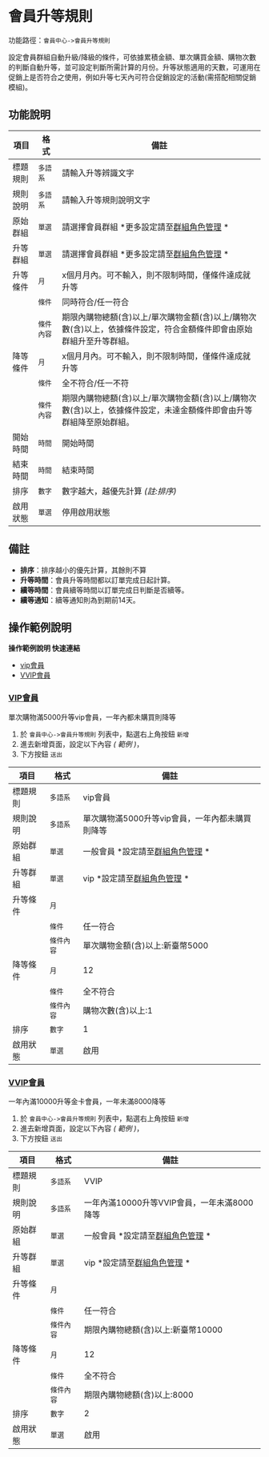 #  會員升等規則

功能路徑：`會員中心->會員升等規則`

設定會員群組自動升級/降級的條件，可依據累積金額、單次購買金額、購物次數的判斷自動升等，並可設定判斷所需計算的月份。升等狀態適用的天數，可運用在促銷上是否符合之使用，例如升等七天內可符合促銷設定的活動(需搭配相關促銷模組)。


##  功能說明

| 項目  | 格式 | 備註 |
|---|---|---|
|標題規則|`多語系`|請輸入升等辨識文字|
|規則說明|`多語系`|請輸入升等規則說明文字|
|原始群組|`單選`|請選擇會員群組 *更多設定請至[群組角色管理](/guide/role) *|
|升等群組|`單選`|請選擇會員群組 *更多設定請至[群組角色管理](/guide/role) *|
|升等條件|`月`|x個月月內。可不輸入，則不限制時間，僅條件達成就升等|
||`條件`|同時符合/任一符合|
||`條件內容`|期限內購物總額(含)以上/單次購物金額(含)以上/購物次數(含)以上，依據條件設定，符合金額條件即會由原始群組升至升等群組。|
|降等條件|`月`|x個月月內。可不輸入，則不限制時間，僅條件達成就升等|
||`條件`|全不符合/任一不符|
||`條件內容`|期限內購物總額(含)以上/單次購物金額(含)以上/購物次數(含)以上，依據條件設定，未達金額條件即會由升等群組降至原始群組。|
|開始時間|`時間`|開始時間|
|結束時間|`時間`|結束時間|
|排序|`數字`|數字越大，越優先計算 _(註:排序)_|
|啟用狀態|`單選`|停用啟用狀態|

## 備註

* **排序**：排序越小的優先計算，其餘則不算
* **升等時間**：會員升等時間都以訂單完成日起計算。
* **續等時間**：會員續等時間以訂單完成日判斷是否續等。
* **續等通知**：續等通知則為到期前14天。



##  操作範例說明

**操作範例說明 快速連結**

* [vip會員](/guide/member-upgrade#VIP會員)
* [VVIP會員](/guide/member-upgrade#VVIP會員)

### [VIP會員](/guide/member-upgrade#VIP會員)

單次購物滿5000升等vip會員，一年內都未購買則降等

1. 於 `會員中心->會員升等規則` 列表中，點選右上角按鈕 `新增`
2. 進去新增頁面，設定以下內容 _( 範例 )_，
3. 下方按鈕 `送出`


| 項目  | 格式 | 備註 |
|---|---|---|
|標題規則|`多語系`|vip會員|
|規則說明|`多語系`|單次購物滿5000升等vip會員，一年內都未購買則降等|
|原始群組|`單選`|一般會員 *設定請至[群組角色管理](/guide/role) *|
|升等群組|`單選`|vip *設定請至[群組角色管理](/guide/role) *|
|升等條件|`月`||
||`條件`|任一符合|
||`條件內容`|單次購物金額(含)以上:新臺幣5000|
|降等條件|`月`|12|
||`條件`|全不符合|
||`條件內容`|購物次數(含)以上:1|
|排序|`數字`|1|
|啟用狀態|`單選`|啟用|

### [VVIP會員](/guide/member-upgrade#VVIP會員)

一年內滿10000升等金卡會員，一年未滿8000降等

1. 於 `會員中心->會員升等規則` 列表中，點選右上角按鈕 `新增`
2. 進去新增頁面，設定以下內容 _( 範例 )_，
3. 下方按鈕 `送出`


| 項目  | 格式 | 備註 |
|---|---|---|
|標題規則|`多語系`|VVIP|
|規則說明|`多語系`|一年內滿10000升等VVIP會員，一年未滿8000降等|
|原始群組|`單選`|一般會員 *設定請至[群組角色管理](/guide/role) *|
|升等群組|`單選`|vip *設定請至[群組角色管理](/guide/role) *|
|升等條件|`月`||
||`條件`|任一符合|
||`條件內容`|期限內購物總額(含)以上:新臺幣10000|
|降等條件|`月`|12|
||`條件`|全不符合|
||`條件內容`|期限內購物總額(含)以上:8000|
|排序|`數字`|2|
|啟用狀態|`單選`|啟用|